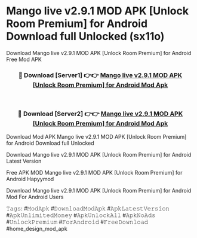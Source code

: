 # Mango live v2.9.1 MOD APK [Unlock Room Premium] for Android Download full Unlocked (sx11o)
Download Mango live v2.9.1 MOD APK [Unlock Room Premium] for Android Free Mod APK

<div align="center">
<h3>🔴 Download [Server1] 👉👉 <a href="https://apkcomod.com?title=Mango_live_v2.9.1_MOD_APK_[Unlock_Room_Premium]_for_Android">Mango live v2.9.1 MOD APK [Unlock Room Premium] for Android Mod Apk</a></h3><br>

<h3>🔴 Download [Server2] 👉👉 <a href="https://apkcomod.com?title=Mango_live_v2.9.1_MOD_APK_[Unlock_Room_Premium]_for_Android">Mango live v2.9.1 MOD APK [Unlock Room Premium] for Android Mod Apk</a></h3>
</div>


Download Mod APK Mango live v2.9.1 MOD APK [Unlock Room Premium] for Android Download full Unlocked

Download Mango live v2.9.1 MOD APK [Unlock Room Premium] for Android Latest Version

Free APK MOD Mango live v2.9.1 MOD APK [Unlock Room Premium] for Android Hapyymod

Download Mango live v2.9.1 MOD APK [Unlock Room Premium] for Android Mod For Android Users

𝚃𝚊𝚐𝚜: #𝙼𝚘𝚍𝙰𝚙𝚔 #𝙳𝚘𝚠𝚗𝚕𝚘𝚊𝚍𝙼𝚘𝚍𝙰𝚙𝚔 #𝙰𝚙𝚔𝙻𝚊𝚝𝚎𝚜𝚝𝚅𝚎𝚛𝚜𝚒𝚘𝚗 #𝙰𝚙𝚔𝚄𝚗𝚕𝚒𝚖𝚒𝚝𝚎𝚍𝙼𝚘𝚗𝚎𝚢 #𝙰𝚙𝚔𝚄𝚗𝚕𝚘𝚌𝚔𝙰𝚕𝚕 #𝙰𝚙𝚔𝙽𝚘𝙰𝚍𝚜 #𝚄𝚗𝚕𝚘𝚌𝚔𝙿𝚛𝚎𝚖𝚒𝚞𝚖 #𝙵𝚘𝚛𝙰𝚗𝚍𝚛𝚘𝚒𝚍 #𝙵𝚛𝚎𝚎𝙳𝚘𝚠𝚗𝚕𝚘𝚊𝚍 #home_design_mod_apk